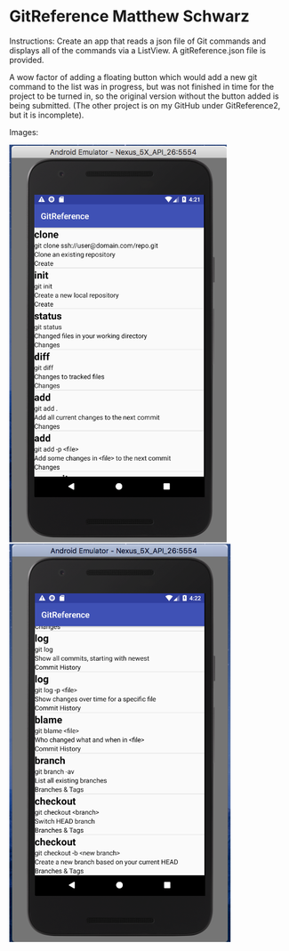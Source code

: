# GitReference  Matthew Schwarz

Instructions: Create an app that reads a json file of Git commands and displays all of the commands via a ListView. A gitReference.json file is provided.

A wow factor of adding a floating button which would add a new git command to the list was in progress, but was not finished in time for the project to be turned in, so the original version without the button added is being submitted. (The other project is on my GitHub under GitReference2, but it is incomplete).

Images:

![alt text](https://github.com/schwarzmb/GitReference/blob/master/Screen%20Shot%202018-03-01%20at%204.21.56%20PM.png)
![alt text](https://github.com/schwarzmb/GitReference/blob/master/Screen%20Shot%202018-03-01%20at%204.22.18%20PM.png)
